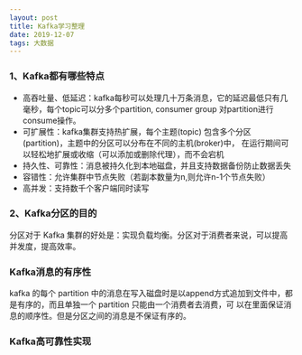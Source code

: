 ```yaml
---
layout: post
title: Kafka学习整理
date: 2019-12-07
tags: 大数据
---
```


### **1、Kafka都有哪些特点**

+ 高吞吐量、低延迟：kafka每秒可以处理几十万条消息，它的延迟最低只有几毫秒，每个topic可以分多个partition, consumer group 对partition进行consume操作。
+ 可扩展性：kafka集群支持热扩展，每个主题(topic) 包含多个分区(partition)，主题中的分区可以分布在不同的主机(broker)中，
在运行期间可以轻松地扩展或收缩（可以添加或删除代理），而不会宕机
+ 持久性、可靠性：消息被持久化到本地磁盘，并且支持数据备份防止数据丢失
+ 容错性：允许集群中节点失败（若副本数量为n,则允许n-1个节点失败）
+ 高并发：支持数千个客户端同时读写

### **2、Kafka分区的目的**

分区对于 Kafka 集群的好处是：实现负载均衡。分区对于消费者来说，可以提高并发度，提高效率。

### **Kafka消息的有序性**

kafka 的每个 partition 中的消息在写入磁盘时是以append方式追加到文件中，都是有序的，而且单独一个 partition 只能由一个消费者去消费，可
以在里面保证消息的顺序性。但是分区之间的消息是不保证有序的。

### **Kafka高可靠性实现**

